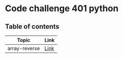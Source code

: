 # Code challenge 401 python

## Table of contents


| Topic         | Link                                                                                                         |
| ------------- | ------------------------------------------------------------------------------------------------------------ |
| array-reverse | [Link](https://github.com/QamarAlkhatib/-data-structures-and-algorithms-401/tree/array-reverse/code401/array-reverse) |
